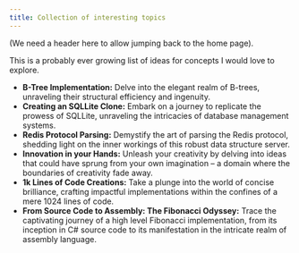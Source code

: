 ```yaml
---
title: Collection of interesting topics
---
```


(We need a header here to allow jumping back to the home page).

This is a probably ever growing list of ideas for concepts I would love to explore.

- **B-Tree Implementation:** Delve into the elegant realm of B-trees, unraveling their structural efficiency and ingenuity.
- **Creating an SQLLite Clone:** Embark on a journey to replicate the prowess of SQLLite, unraveling the intricacies of database management systems.
- **Redis Protocol Parsing:** Demystify the art of parsing the Redis protocol, shedding light on the inner workings of this robust data structure server.
- **Innovation in your Hands:** Unleash your creativity by delving into ideas that could have sprung from your own imagination – a domain where the boundaries of creativity fade away.
- **1k Lines of Code Creations:** Take a plunge into the world of concise brilliance, crafting impactful implementations within the confines of a mere 1024 lines of code.
- **From Source Code to Assembly: The Fibonacci Odyssey:** Trace the captivating journey of a high level Fibonacci implementation, from its inception in C# source code to its manifestation in the intricate realm of assembly language.
